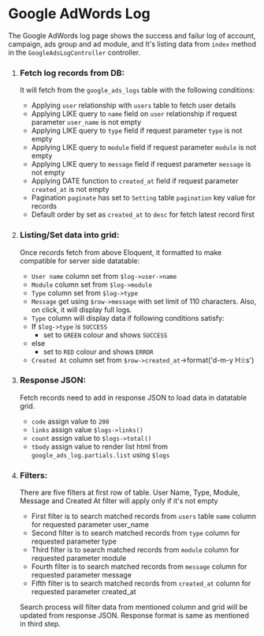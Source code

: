 # Google AdWords Log

The Google AdWords log page shows the success and failur log of account, campaign, ads group and ad module, and It's listing data from `index` method in the `GoogleAdsLogController` controller.

1. ### Fetch log records from DB:

   It will fetch from the `google_ads_logs` table with the following conditions:

   - Applying `user` relationship with `users` table to fetch user details
   - Applying LIKE query to `name` field on `user` relationship if request parameter `user_name` is not empty
   - Applying LIKE query to `type` field if request parameter `type` is not empty
   - Applying LIKE query to `module` field if request parameter `module` is not empty
   - Applying LIKE query to `message` field if request parameter `message` is not empty
   - Applying DATE function to `created_at` field if request parameter `created_at` is not empty
   - Pagination `paginate` has set to `Setting` table `pagination` key value for records
   - Default order by set as `created_at` to `desc` for fetch latest record first

2. ### Listing/Set data into grid:

   Once records fetch from above Eloquent, it formatted to make compatible for server side datatable:

   - `User name` column set from `$log->user->name`
   - `Module` column set from `$log->module`
   - `Type` column set from `$log->type`
   - `Message` get using `$row->message` with set limit of 110 characters. Also, on click, it will display full logs.
   - `Type` column will display data if following conditions satisfy:
   - If `$log->type` is `SUCCESS`
     - set to `GREEN` colour and shows `SUCCESS`
   - else
     - set to `RED` colour and shows `ERROR`
   - `Created At` column set from `$row->created_at`->format('d-m-y H:i:s')

3. ### Response JSON:

   Fetch records need to add in response JSON to load data in datatable grid.

   - `code` assign value to `200`
   - `links` assign value `$logs->links()`
   - `count` assign value to `$logs->total()`
   - `tbody` assign value to render list html from `google_ads_log.partials.list` using `$logs`

4. ### Filters:

   There are five filters at first row of table. User Name, Type, Module, Message and Created At filter will apply only if it's not empty

   - First filter is to search matched records from `users` table `name` column for requested parameter user_name
   - Second filter is to search matched records from `type` column for requested parameter type
   - Third filter is to search matched records from `module` column for requested parameter module
   - Fourth filter is to search matched records from `message` column for requested parameter message
   - Fifth filter is to search matched records from `created_at` column for requested parameter created_at

   Search process will filter data from mentioned column and grid will be updated from response JSON. Response format is same as mentioned in third step.
